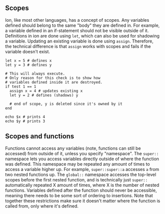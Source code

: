 ## Scopes
[scopes]: #scopes

Ion, like most other languages, has a concept of scopes. Any variables defined should belong to
the same "body" they are defined in. For example, a variable defined in an if-statement should not
be visible outside of it. Definitions in ion are done using `let`, which can also be used for
shadowing a variable. Updating an existing variable is done using `assign`. Therefore, the
technical difference is that `assign` works with scopes and fails if the variable doesn't exist.

```ion
let x = 5 # defines x
let y = 3 # defines y

# This will always execute.
# Only reason for this check is to show how
# variables defined inside it are destroyed.
if test 1 == 1
  assign x = 4 # updates existing x
  let y = 2 # defines (shadows) y

  # end of scope, y is deleted since it's owned by it
end

echo $x # prints 4
echo $y # prints 3
```

## Scopes and functions
[scopes-and-functions]: #scopes-and-functions

Functions cannot access any variables (note, functions can still be accessed) from outside of it,
unless you specify "namespace". The `super::` namespace lets you access variables directly outside
of where the function was defined.  This namespace may be repeated any amount of times to access a
variable higher up. For example, `super::super::a` accesses `a` from two nested functions up. The
`global::` namespace accesses the top-level scopes before the first nested function, and is
technically just `super::` automatically repeated X amount of times, where X is the number of nested
functions.  Variables defined after the function should never be accessible, meaning there needs to
be some sort of ordering to insertions.  Note that together these restrictions make sure it doesn't
matter where the function is called from, only where it's defined.
